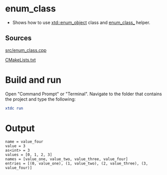 # enum_class

* Shows how to use [xtd::enum_object](https://codedocs.xyz/gammasoft71/xtd/classxtd_1_1enum__object.html) class and [enum_class_](https://codedocs.xyz/gammasoft71/xtd/group__keywords.html#gade4794e2743558ee1eb5bbad10c7f6d4) helper.


## Sources

[src/enum_class.cpp](src/enum_class.cpp)

[CMakeLists.txt](CMakeLists.txt)

# Build and run

Open "Command Prompt" or "Terminal". Navigate to the folder that contains the project and type the following:

```cmake
xtdc run
```

# Output

```
name = value_four
value = 3
as<int> = 3
values = [0, 1, 2, 3]
names = [value_one, value_two, value_three, value_four]
entries = [(0, value_one), (1, value_two), (2, value_three), (3, value_four)]
```
